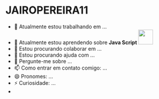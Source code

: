 # JAIROPEREIRA11

- 🔭 Atualmente estou trabalhando em ...
- 🌱 Atualmente estou aprendendo sobre **Java Script** <img src="https://cdn.jsdelivr.net/gh/devicons/devicon/icons/java/java-original-wordmark.svg" width="40" height="40"/>
- 👯 Estou procurando colaborar em ...
- 🤔 Estou procurando ajuda com ...
- 💬 Pergunte-me sobre ...
- 📫 Como entrar em contato comigo: ...
- 😄 Pronomes: ...
- ⚡ Curiosidade: ...
- 
          
